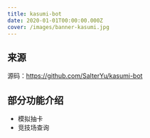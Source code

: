 ```yaml
---
title: kasumi-bot
date: 2020-01-01T00:00:00.000Z
cover: /images/banner-kasumi.jpg
---
```


## 来源

源码：<https://github.com/SalterYu/kasumi-bot>

## 部分功能介绍

- 模拟抽卡
- 竞技场查询
